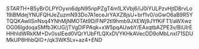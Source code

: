 $START$H+B5yBrOLPYOyxn6dpN95npPZgT4m1LXVbj6/iJ0iYULPzvHjtD8rvLo19iBMdejYNUFQHJeZuzmN93Do7A1eceJrYAXZ8jsU+brf1v0/oGwO6aB9R5YTQQKAwIlSnNsq4YNhMjNMOTAt9D/FNP2tI9hmb9JXEWj9JYfKiFT1/aWXwzOG06lgdoqaSMfb3KUG/jTVgDlFPAqk+xW5pqAUwbY/EAxqtbAZPE3v/BiUIrEHHhIdWRkKM+Dv0ssIEed0VQrYUbFfLQXxDVYKHkAVecDD9oMbLnxl71SDUMkUP8HhbQIO+/qk3WK5Lv+az4+$END$